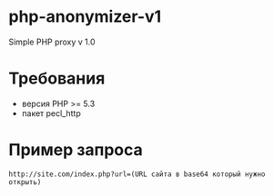# php-anonymizer-v1
Simple PHP proxy v 1.0

# Требования
* версия PHP >= 5.3
* пакет pecl_http

# Пример запроса
```
http://site.com/index.php?url=(URL сайта в base64 который нужно открыть)
```
